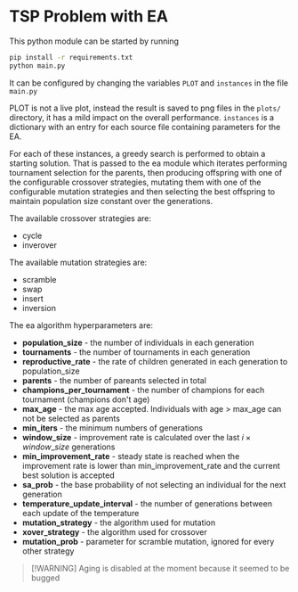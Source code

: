 # TSP Problem with EA
This python module can be started by running
```sh
pip install -r requirements.txt
python main.py
```
It can be configured by changing the variables `PLOT` and `instances` in the file `main.py`

PLOT is not a live plot, instead the result is saved to png files in the `plots/` directory, it has a mild impact on the overall performance.
`instances` is a dictionary with an entry for each source file containing parameters for the EA.

For each of these instances, a greedy search is performed to obtain a starting solution. That is passed to the ea module which iterates performing tournament selection for the parents, then producing offspring with one of the configurable crossover strategies, mutating them with one of the configurable mutation strategies and then selecting the best offspring to maintain population size constant over the generations.

The available crossover strategies are:
- cycle
- inverover

The available mutation strategies are:
- scramble
- swap
- insert
- inversion

The ea algorithm hyperparameters are:
- **population_size** - the number of individuals in each generation
- **tournaments** - the number of tournaments in each generation
- **reproductive_rate** - the rate of children generated in each generation to population_size
- **parents** - the number of pareants selected in total
- **champions_per_tournament** - the number of champions for each tournament (champions don't age)
- **max_age** - the max age accepted. Individuals with age > max_age can not be selected as parents
- **min_iters** - the minimum numbers of generations
- **window_size** - improvement rate is calculated over the last $i \times window\_size$ generations
- **min_improvement_rate** - steady state is reached when the improvement rate is lower than min_improvement_rate and the current best solution is accepted
- **sa_prob** - the base probability of not selecting an individual for the next generation
- **temperature_update_interval** - the number of generations between each update of the temperature
- **mutation_strategy** - the algorithm used for mutation
- **xover_strategy** - the algorithm used for crossover
- **mutation_prob** - parameter for scramble mutation, ignored for every other strategy

> [!WARNING] Aging is disabled at the moment because it seemed to be bugged